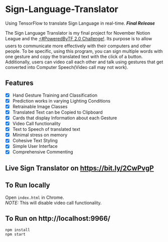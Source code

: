 # Sign-Language-Translator
Using TensorFlow to translate Sign Language in real-time. **_Final Release_**

The Sign Language Translator is my final project for November Notion League and the <a href="https://tensorflow.devpost.com/">⚡#PoweredByTF 2.0 Challenge!</a>. Its purpose is to allow users to communicate more effectively with their computers and other people. To be specific, using this program, you can sign multiple words with one gesture and copy the translated text with the click of a button. Additionally, users can video call each other and talk using gestures that get converted into Computer Speech(Video call may not work). 

## Features
- [x] Hand Gesture Training and Classification
- [x] Prediction works in varying Lighting Conditions
- [x] Retrainable Image Classes
- [x] Translated Text can be Copied to Clipboard
- [x] Cards that display Information about each Gesture
- [x] Video Call functionality
- [x] Text to Speech of translated text
- [x] Minimal stress on memory
- [x] Cohesive Text Styling
- [x] Simple User Interface
- [x] Comprehensive Commenting

## Live Sign Translator on https://bit.ly/2CwPvgP

## To Run locally 
Open `index.html` in Chrome.<br/>
*NOTE:* This will disable video call functionality.

## To Run on http://localhost:9966/
```
npm install
npm start
```
